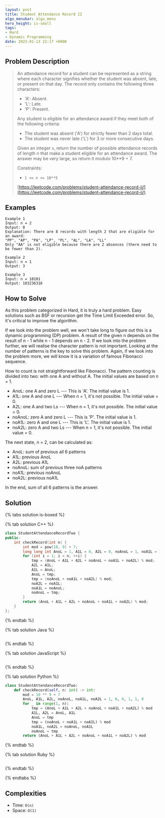 ```yaml
---
layout: post
title: Student Attendance Record II
algo_menubar: algo_menu
hero_height: is-small
tags:
- Hard
- Dynamic Programming
date: 2023-01-13 22:17 +0900
---
```

## Problem Description
> An attendance record for a student can be represented as a string where each character signifies whether the student
> was absent, late, or present on that day. The record only contains the following three characters:
> - 'A': Absent.
> - 'L': Late.
> - 'P': Present.
>
> Any student is eligible for an attendance award if they meet both of the following criteria:
> - The student was absent ('A') for strictly fewer than 2 days total.
> - The student was never late ('L') for 3 or more consecutive days.
>
> Given an integer `n`, return the number of possible attendance records of length n that make a student eligible for
> an attendance award. The answer may be very large, so return it modulo 10**9 + 7.
>
> Constraints:
> - `1 <= n <= 10**5`
>
> [https://leetcode.com/problems/student-attendance-record-ii/](https://leetcode.com/problems/student-attendance-record-ii/)

## Examples
```
Example 1
Input: n = 2
Output: 8
Explanation: There are 8 records with length 2 that are eligible for an award:
"PP", "AP", "PA", "LP", "PL", "AL", "LA", "LL"
Only "AA" is not eligible because there are 2 absences (there need to be fewer than 2).
```

```
Example 2
Input: n = 1
Output: 3
```

```
Example 3
Input: n = 10101
Output: 183236316
```

## How to Solve
As this problem categorized in Hard, it is truly a hard problem.
Easy solutions such as BSF or recursion get the Time Limit Exceeded error.
So, it's critical to improve the algorithm.

If we look into the problem well, we won't take long to figure out this is a dynamic programming (DP) problem.
A result of the given n depends on the result of n - 1 while n - 1 depends on n - 2.
If we look into the problem further, we will realise the character pattern is not important.
Looking at the number of patterns is the key to solve this problem.
Again, if we look into the problem more, we will know it is a variation of famous Fibonacci sequence.

How to count is not straightforward like Fibonacci.
The pattern counting is divided into two: with one A and without A.
The initial values are based on n = 1.
- AnoL: one A and zero L --- This is 'A'. The initial value is 1.
- A1L: one A and one L --- When n = 1, it's not possible. The initial value = 0.
- A2L: one A and two Ls --- When n = 1, it's not possible. The initial value = 0.
- noAnoL: zero A and zero L --- This is 'P'. The initial value is 1.
- noA1L: zero A and one L --- This is 'L'. The initial value is 1.
- noA2L: zero A and two Ls --- When n = 1, it's not possible. The initial value = 0.

The next state, n = 2, can be calculated as:
- AnoL: sum of previous all 6 patterns
- A1L: previous AnoL
- A2L: previous A1L
- noAnoL: sum of previous three noA patterns
- noA1L: previous noAnoL
- noA2L: previous noA1L

In the end, sum of all 6 patterns is the answer.

## Solution

{% tabs solution is-boxed %}

{% tab solution C++ %}
```cpp
class StudentAttendanceRecordTwo {
public:
    int checkRecord(int n) {
        int mod = pow(10, 9) + 7;
        long long int AnoL = 1, A1L = 0, A2L = 0, noAnoL = 1, noA1L = 1, noA2L = 0, tmp;
        for (int i = 1; i < n; ++i) {
            tmp = (AnoL + A1L + A2L + noAnoL + noA1L + noA2L) % mod;
            A2L = A1L;
            A1L = AnoL;
            AnoL = tmp;
            tmp = (noAnoL + noA1L + noA2L) % mod;
            noA2L = noA1L;
            noA1L = noAnoL;
            noAnoL = tmp;
        }
        return (AnoL + A1L + A2L + noAnoL + noA1L + noA2L) % mod;
    }
};
```
{% endtab %}

{% tab solution Java %}
```java

```
{% endtab %}

{% tab solution JavaScript %}
```js

```
{% endtab %}

{% tab solution Python %}
```python
class StudentAttendanceRecordTwo:
    def checkRecord(self, n: int) -> int:
        mod = 10 ** 9 + 7
        AnoL, A1L, A2L, noAnoL, noA1L, noA2L = 1, 0, 0, 1, 1, 0
        for _ in range(1, n):
            tmp = (AnoL + A1L + A2L + noAnoL + noA1L + noA2L) % mod
            A1L, A2L = AnoL, A1L
            AnoL = tmp
            tmp = (noAnoL + noA1L + noA2L) % mod
            noA1L, noA2L = noAnoL, noA1L
            noAnoL = tmp
        return (AnoL + A1L + A2L + noAnoL + noA1L + noA2L) % mod
```
{% endtab %}

{% tab solution Ruby %}
```ruby

```
{% endtab %}

{% endtabs %}



## Complexities
- Time: `O(n)`
- Space: `O(1)`
